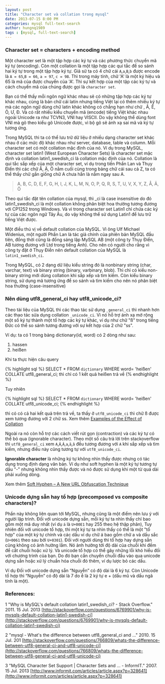 ```yaml
---
layout: post
title: "Character set và collation trong mysql"
date: 2013-07-15 8:00 PM
categories: mysql full-text-search
author: hungnq1989
tags : [mysql, full-text-search]
---
```


### Character set = characters + encoding method

Một character set là một tập hợp các ký tự và các phương thức chuyển mã ký tự (encoding). Còn một collation là một tập hợp các qui tắc để so sánh hai ký tự trong một tập hợp ký tự. Giả sử ta có 4 chữ cái `A`,`a`,`B`,`b` được encode là `A = 65`,`B = 66`, `a = 97`, `c = 98`. Thì trong máy tính, chữ 'A' là một ký hiệu và 65 là mã của được chuyển của 'A'. Thì sự kết hợp của một tập các ký tự và cách chuyển mã của chúng được gọi là `character set`.

<!--more-->

Bạn có thể thấy mỗi ngôn ngữ khác nhau sẽ có những tập hợp các ký tự khác nhau, cùng là bản chữ cái latin nhưng tiếng Việt lại có thêm nhiều ký tự mà các ngôn ngữ dùng chữ latin khác không có chẳng hạn như chữ  , Ă, Ê, Ô, Ư, Đ. Và có rất nhiều kiểu chuyển mã (encode) tiếng Việt khác nhau ngoài Unicode ra như TCVN3, VNI hay VISCII. Do vậy không thể dùng font VNI mà gõ theo kiểu gõ Unicode được, vì bộ gõ sẽ ánh xạ sai mã và ký tự tương ứng.


Trong MySQL thì ta có thể lưu trữ dữ liệu ở nhiều dạng character set khác nhau ở các mức độ khác nhau như server, database, table và column. Mỗi character set có một collation mặc định của nó. Ví dụ trong MySQL, character set latin1 (West European Character Sets) là character set mặc định và collation latin1_swedish_ci là collation mặc định của nó. Collation là qui tắc sắp xếp của một character set, ví dụ trong tiến Phần Lan và Thụy Điển thì các chữ Å, Ä, Ö nằm cuối cùng trong bảng chữ cái sau cả Z, ta có thể thấy chữ gần giống chữ A chưa hẳn là nằm ngay sau A.

> A, B, C, D, E, F, G, H, I, J, K, L, M, N, O, P, Q, R, S, T, U, V, X, Y, Z, Å, Ä, Ö

Theo qui tắc đặt tên collation của mysql, thì _ci là case insensitive do đó latin1_swedish_ci là một collation không phân biệt hoa thường tương đương với CP1252 trong Windows. Và vì trong character set Latin1 chỉ chứa các ký tự của các ngôn ngữ Tây Âu, do vậy không thể sử dụng Latin1 để lưu trữ tiếng Việt được.

Một điều thú vị về default collation của MySQL. Vì ông Ulf Michael Widenius, một người Phần Lan là tác giả chính của phiên bản MySQL đầu tiên, đồng thời cũng là đồng sáng lập MySQL AB (một công ty Thụy Điển, AB tương đương với Ltd trong tiếng Anh). Cho nên có người cho rằng vì công ty đặt ở Thụy Điển nên default collation của MySQL là `latin1_swedish_ci`.

Trong MySQL, có 2 dạng dữ liệu kiểu string đó là nonbinary string (char, varchar, text) và binary string (binary, varbinary, blob). Thì chỉ có kiểu non-binary string mới dùng collation khi sắp xếp và tìm kiếm. Còn kiểu binary string, sử dụng mã tương ứng để so sánh và tìm kiếm cho nên nó phân biệt hoa thường (case-insensitive)

### Nên dùng utf8_general_ci hay utf8_unicode_ci?

Theo tài liệu của MySQL thì các thao tác sử dụng `_general_ci` thì nhanh hơn các thao tác sửa dụng collation `_unicode_ci`. Vì nó hỗ trợ ánh xạ mở rộng một số ký tự thành một tổ hợp các ký tự khác, ví dụ như chữ "ß" trong tiếng Đức có thể so sánh tương đương với sự kết hợp của 2 chữ "ss".

Ví dụ: ta có 1 trong bảng dictionary(id, word) có 2 dòng như sau:
1. hassen
2. heißen

Khi ta thực hiện câu query

{% highlight sql %}
SELECT * FROM `dictionary` WHERE word= 'heißen' COLLATE utf8_general_ci; thì chỉ có 1 kết quả heißen trả về
{% endhighlight %}

Tuy nhiên

{% highlight sql %}
SELECT * FROM `dictionary` WHERE word= 'heißen' COLLATE utf8_unicode_ci;
{% endhighlight %}

thì có có cả hai kết quả trên trả về, ta thấy ở `utf8_unicode_ci` thì chữ ß được xem tương đương với 2 chữ ss. Xem thêm [Examples of the Effect of Collation](http://dev.mysql.com/doc/refman/5.0/en/charset-collation-effect.html)

Ngoài ra nó còn hỗ trợ các cách viết rút gọn (contraction) và các ký tự có thể bỏ qua (ignorable character). Theo một số câu trả lời trên stackoverflow thì `utf8_general_ci` xem `A`,`Ă`,`Â`,`a`,`ă`,`â` đều tương đương với `A` khi sắp xếp và tìm kiếm, nhưng điều này cũng tương tự với `utf8_unicode_ci`.

**Ignorable character** là những ký tự không nhìn thấy được nhưng có tác dụng trong định dạng văn bản. Ví dụ như soft hyphen là một ký tự tương tự dấu "-" nhưng không nhìn thấy được và nó được sử dụng khi một từ quá dài phải xuống dòng.

Xem thêm [Soft Hyphen – A New URL Obfuscation Technique](http://www.symantec.com/connect/blogs/soft-hyphen-new-url-obfuscation-technique)

### Unicode dựng sẵn hay tổ hợp (precomposed vs composite characters)?

Phần này không liên quan tới MySQL, nhưng cũng là một điểm nên lưu ý với người lập trình. Đối với unicode dựng sẵn, mỗi ký tự ta nhìn thấy chỉ bao gồm một mã duy nhất (ví dụ `á` là `U+00E1` hay 255 theo hệ thập phân), Tuy nhiên đối với unicode tổ hợp, thì một ký tự ta nhìn thấy có thể là một "tổ hợp" của một ký tự chính và các dấu ví dụ chữ á bao gồm chữ a và dấu sắc (`U+0061` theo sau bởi `U+0301`). Đối với người dùng thì tổ hợp hay dựng sẵn cũng không có ảnh hưởng lắm. Nó ảnh hưởng tới độ dài của chuỗi khi đếm để cắt chuỗi hoặc xử lý. Và unicode tổ hợp có thể gây những lỗi khó hiểu đối với chương trình của bạn. Do đó bạn cần chuyển chuỗi đầu vào qua unicode dựng sẵn hoặc xử lý chuẩn hóa chuỗi đó thêm, ví dụ lược bỏ các dấu.

Ví dụ
Đối với unicode dựng sẵn “Nguyễn” có độ dài là 6 ký tự. Còn Unicode tổ hợp thì “Nguyễn” có độ dài là 7 do ễ là 2 ký tự e + (dấu mũ và dấu ngã tính là một).

### References:

1 "Why is MySQL's default collation latin1_swedish_ci? - Stack Overflow." 2011. 15 Jul. 2013
[http://stackoverflow.com/questions/6769901/why-is-mysqls-default-collation-latin1-swedish-ci](http://stackoverflow.com/questions/6769901/why-is-mysqls-default-collation-latin1-swedish-ci)

2 "mysql - What's the difference between utf8_general_ci and ..." 2010. 15 Jul. 201 [http://stackoverflow.com/questions/766809/whats-the-difference-between-utf8-general-ci-and-utf8-unicode-ci](http://stackoverflow.com/questions/766809/whats-the-difference-between-utf8-general-ci-and-utf8-unicode-ci)

 3 "MySQL Character Set Support | Character Sets and ... - InformIT." 2007. 15 Jul. 2013
[http://www.informit.com/articles/article.aspx?p=328641](http://www.informit.com/articles/article.aspx?p=328641)
